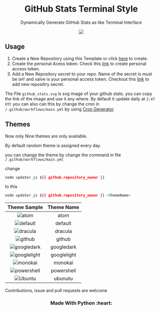 <h1 align='center'>GitHub Stats Terminal Style</h1>
<p align='center'>Dynamically Generate GitHub Stats as like Terminal Interface </p>

<p align='center'>
  <img align="center" src="./github_stats.svg">
</p>

## Usage

1. Create a New Repository using this Template or click [here](https://github.com/yogeshwaran01/github-stats-terminal-style/generate) to create.
2. Create the personal Acess token. Check this [link](https://docs.github.com/en/github/authenticating-to-github/keeping-your-account-and-data-secure/creating-a-personal-access-token) to create personal access token.
3. Add a New Repository secret to your repo. Name of the secret is must be `GHT` and valve is your personal access token. Checkout this [link](https://docs.github.com/en/actions/reference/encrypted-secrets) to add new repositiry secret.

The File `github_stats.svg` is svg image of your github stats. you can copy the link of the image and use it any where. By default it update daily at `2:47 UTC` you can also can this by change the cron in `/.github/workflows/main.yml` by using [Cron Generator](https://crontab.guru/).

## Themes

Now only Nine themes are only available.

By default random theme is assigned every day.

you can change the theme by change the command in file `/.github/workflows/main.yml`

change

```bash
node updater.js ${{ github.repository_owner }}
```

to this

```bash
node updater.js ${{ github.repository_owner }} <themeName>
```

|                           **Theme Sample**                            | **Theme Name** |
| :-------------------------------------------------------------------: | :------------: |
|        <img align="center" src="./themes/atom.svg" alt="atom">        |      atom      |
|     <img align="center" src="./themes/default.svg" alt="default">     |    default     |
|     <img align="center" src="./themes/dracula.svg" alt="dracula">     |    dracula     |
|      <img align="center" src="./themes/github.svg" alt="github">      |     github     |
|  <img align="center" src="./themes/googledark.svg" alt="googledark">  |   googledark   |
| <img align="center" src="./themes/googlelight.svg" alt="googlelight"> |  googlelight   |
|     <img align="center" src="./themes/monokai.svg" alt="monokai">     |    monokai     |
|  <img align="center" src="./themes/powershell.svg" alt="powershell">  |   powershell   |
|      <img align="center" src="./themes/ubuntu.svg" alt="Ubuntu">      |    ubunutu     |

Contributions, issue and pull requests are welcome

<h3 align='center'>Made With Python :heart:</h3>

